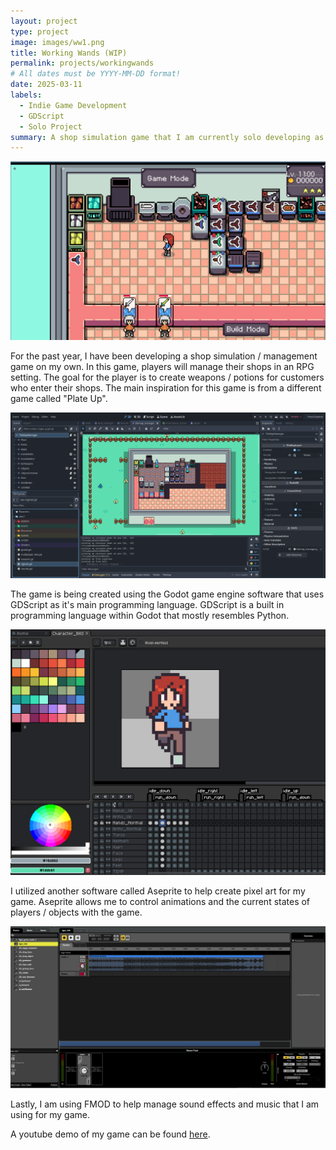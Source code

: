 ```yaml
---
layout: project
type: project
image: images/ww1.png
title: Working Wands (WIP)
permalink: projects/workingwands
# All dates must be YYYY-MM-DD format!
date: 2025-03-11
labels:
  - Indie Game Development
  - GDScript
  - Solo Project
summary: A shop simulation game that I am currently solo developing as a personal project (currently still in development).
---
```


<img class="ui huge centered image" src="../images/ww1.png">

For the past year, I have been developing a shop simulation / management game on my own. In this game, players will manage their shops in an RPG setting. 
The goal for the player is to create weapons / potions for customers who enter their shops.
The main inspiration for this game is from a different game called "Plate Up".

<img class="ui huge centered image" src="../images/ww2.png">

The game is being created using the Godot game engine software that uses GDScript as it's main programming language. 
GDScript is a built in programming language within Godot that mostly resembles Python.

<img class="ui huge centered image" src="../images/ww3.png">

I utilized another software called Aseprite to help create pixel art for my game. Aseprite allows me to control animations and the current states of players / objects with the game.

<img class="ui huge centered image" src="../images/ww4.png">

Lastly, I am using FMOD to help manage sound effects and music that I am using for my game.

A youtube demo of my game can be found [here](https://www.youtube.com/watch?v=qNZutxtstAk).

